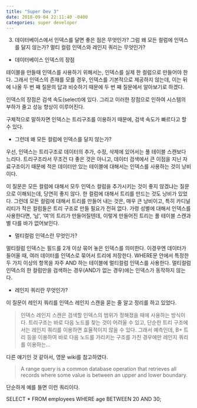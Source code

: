```yaml
---
title: "Super Dev 3"
date: 2018-09-04 22:11:40 -0400
categories: super developer
---
```


<ol start="3">
  <li>데이터베이스에서 인덱스를 달면 좋은 점은 무엇인가? 그럼 왜 모든 컬럼에 인덱스를 달지 않는가? 멀티 컬럼 인덱스와 레인지 쿼리는 무엇인가?</li>
</ol>

- 데이터베이스 인덱스의 장점

테이블을 만들때 인덱스를 사용하기 위해서는, 인덱스를 실제 한 컬럼으로 만들어야 한다. 그래서 인덱스의 존재를 모를 경우, 인덱스를 기본적으로 제공하지 않는데, 이는 뒤에 나올 두 번 째 질문의 답과 비슷하기 때문에 두 번 째 질문에서 알아보기로 하겠다.

인덱스의 장점은 검색 속도(select)에 있다. 그리고 이러한 장점으로 인하여 시스템의 부하가 줄고 성능 향상이 이루어진다. 

구체적으로 말하자면 인덱스는 트리구조를 이용하기 때문에, 검색 속도가 빠르다고 할 수 있다.

- 그런데 왜 모든 컬럼에 인덱스를 달지 않는가?

우선, 인덱스는 트리구조로 데이터의 추가, 수정, 삭제에 있어서는 풀 테이블 스캔보다 느리다. 트리구조라서 무조건 다 좋은 것은 아니고, 데이터 검색에서 큰 이점을 지닌 자료구조이기 때문에 적은 데이터만 있는 테이블에 대해서는 인덱스를 사용하는 것이 낭비이다.

이 질문은 모든 컬럼에 대해서 모두 인덱스 컬럼을 추가시키는 것이 좋지 않겠냐는 질문으로 이해되는데, 당연히 좋지 않다. 한 컬럼에 대해서 트리를 만드는 것도 낭비가 있었다. 그런데 모든 컬럼에 대해서 트리를 만들어 내는 것은, 매우 큰 낭비이고, 특히 카디널리티가 작은 컬럼들은 트리 구조로 만들 필요가 전혀 없다. 가령 성별에 대해서 인덱스를 사용한다면, ‘남’, ‘여’의 트리가 만들어질텐데, 이렇게 만들어진 트리는 풀 테이블 스캔과 별 다를 바가 없어보인다.

- 멀티컬럼 인덱스란 무엇인가?

멀티컬럼 인덱스는 필드를 2개 이상 묶어 놓은 인덱스를 의미한다. 이경우엔 데이터가 들어올 때, 여러 데이터를 인덱스로 묶어서 트리에 저장한다. WHERE문 안에서 특정한 두 가지 이상의 항목을 자주 AND 하는 테이블에 멀티컬럼 인덱스를 사용한다. 멀티컬럼 인덱스의 한 컬럼만을 검색하는 경우(AND가 없는 경우)에는 인덱스가 동작하지 않는다.

- 레인지 쿼리란 무엇인가?

이 질문이 레인지 쿼리를 인덱스 레인지 스캔을 묻는 줄 알고 정리를 하고 있었다.

> 인덱스 레인지 스캔은 검색할 인덱스의 범위가 정해졌을 때에 사용하는 방식이다. 트리구조는 바로 다음 노드를 찾는 것이 어려울 수 있고, 단순한 트리 구조에서는 레인지 쿼리를 이용하면 효율적이지 않을 수 있다. 그래서 예측인데, B+ 트리 등을 이용하여 바로 다음 노드를 가리키는 구조를 가진 경우에만 레인지 쿼리를 이용하는… 

다른 얘기인 것 같아서, 영문 wiki를 참고하였다.

> A range query is a common database operation that retrieves all records where some value is between an upper and lower boundary.

단순하게 예를 들면 이런 쿼리이다. 

SELECT * FROM employees WHERE age BETWEEN 20 AND 30;
